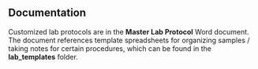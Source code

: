 ## Documentation

Customized lab protocols are in the **Master Lab Protocol** Word document. The document references template spreadsheets for organizing samples / taking notes for certain procedures, which can be found in the **lab_templates** folder. 
